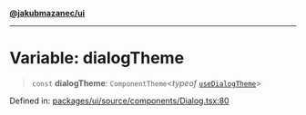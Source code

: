 [**@jakubmazanec/ui**](../README.md)

---

# Variable: dialogTheme

> `const` **dialogTheme**: `ComponentTheme`\<_typeof_
> [`useDialogTheme`](../functions/useDialogTheme.md)\>

Defined in:
[packages/ui/source/components/Dialog.tsx:80](https://github.com/jakubmazanec/tools/blob/7c5f40d811171692b72a47160bc33d644201b16a/packages/ui/source/components/Dialog.tsx#L80)
